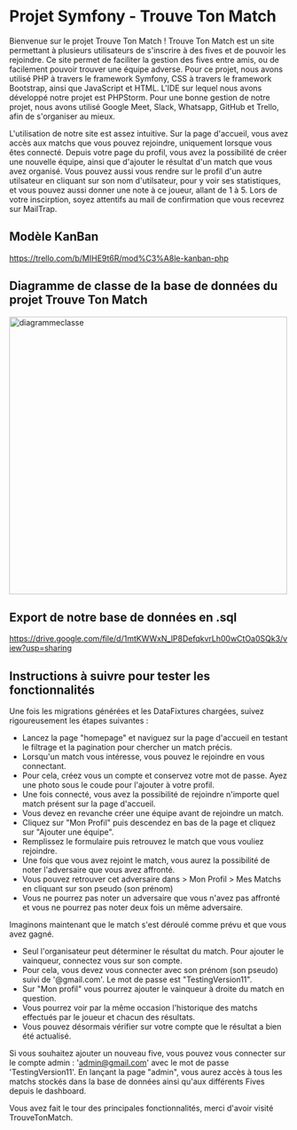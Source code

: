 # Projet Symfony - Trouve Ton Match

Bienvenue sur le projet Trouve Ton Match !
Trouve Ton Match est un site permettant à plusieurs utilisateurs de s'inscrire à des fives et de pouvoir les rejoindre. Ce site permet de faciliter la gestion des fives entre amis, ou de facilement pouvoir trouver une équipe adverse.
Pour ce projet, nous avons utilisé PHP à travers le framework Symfony, CSS à travers le framework Bootstrap, ainsi que JavaScript et HTML.
L'IDE sur lequel nous avons développé notre projet est PHPStorm.
Pour une bonne gestion de notre projet, nous avons utilisé Google Meet, Slack, Whatsapp, GitHub et Trello, afin de s'organiser au mieux.

L'utilisation de notre site est assez intuitive. Sur la page d'accueil, vous avez accès aux matchs que vous pouvez rejoindre, uniquement lorsque vous êtes connecté. Depuis votre page du profil, vous avez la possibilité de créer une nouvelle équipe, ainsi que d'ajouter le résultat d'un match que vous avez organisé.
Vous pouvez aussi vous rendre sur le profil d'un autre utilsateur en cliquant sur son nom d'utilsateur, pour y voir ses statistiques, et vous pouvez aussi donner une note à ce joueur, allant de 1 à 5.
Lors de votre inscirption, soyez attentifs au mail de confirmation que vous recevrez sur MailTrap.

## Modèle KanBan
https://trello.com/b/MIHE9t6R/mod%C3%A8le-kanban-php

## Diagramme de classe de la base de données du projet Trouve Ton Match
<img width="501" alt="diagrammeclasse" src="https://user-images.githubusercontent.com/113670994/232299464-d070d92a-9d93-4a9a-ae32-cbdbecc5acc3.png">


## Export de notre base de données en .sql
https://drive.google.com/file/d/1mtKWWxN_lP8DefqkvrLh00wCtOa0SQk3/view?usp=sharing

## Instructions à suivre pour tester les fonctionnalités
Une fois les migrations générées et les DataFixtures chargées, suivez rigoureusement les étapes suivantes :

- Lancez la page "homepage" et naviguez sur la page d'accueil en testant le filtrage et la pagination pour chercher un match précis.
- Lorsqu'un match vous intéresse, vous pouvez le rejoindre en vous connectant.
- Pour cela, créez vous un compte et conservez votre mot de passe. Ayez une photo sous le coude pour l'ajouter à votre profil.
- Une fois connecté, vous avez la possibilité de rejoindre n'importe quel match présent sur la page d'accueil.
- Vous devez en revanche créer une équipe avant de rejoindre un match.
- Cliquez sur "Mon Profil" puis descendez en bas de la page et cliquez sur "Ajouter une équipe".
- Remplissez le formulaire puis retrouvez le match que vous vouliez rejoindre.
- Une fois que vous avez rejoint le match, vous aurez la possibilité de noter l'adversaire que vous avez affronté.
- Vous pouvez retrouver cet adversaire dans > Mon Profil > Mes Matchs en cliquant sur son pseudo (son prénom)
- Vous ne pourrez pas noter un adversaire que vous n'avez pas affronté et vous ne pourrez pas noter deux fois un même adversaire.

Imaginons maintenant que le match s'est déroulé comme prévu et que vous avez gagné.
- Seul l'organisateur peut déterminer le résultat du match. Pour ajouter le vainqueur, connectez vous sur son compte.
- Pour cela, vous devez vous connecter avec son prénom (son pseudo) suivi de '@gmail.com'. Le mot de passe est "TestingVersion11".
- Sur "Mon profil" vous pourrez ajouter le vainqueur à droite du match en question.
- Vous pourrez voir par la même occasion l'historique des matchs effectués par le joueur et chacun des résultats.
- Vous pouvez désormais vérifier sur votre compte que le résultat a bien été actualisé.

Si vous souhaitez ajouter un nouveau five, vous pouvez vous connecter sur le compte admin : 'admin@gmail.com' avec le mot de passe 'TestingVersion11'. En lançant la page "admin", vous aurez accès à tous les matchs stockés dans la base de données ainsi qu'aux différents Fives depuis le dashboard.

Vous avez fait le tour des principales fonctionnalités, merci d'avoir visité TrouveTonMatch.